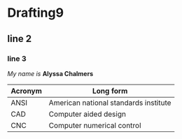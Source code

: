 # Drafting9

## line 2

### line 3

_My name is_ **Alyssa Chalmers**

Acronym | Long form
----------|-----------
ANSI | American national standards institute 
CAD | Computer aided design
CNC | Computer numerical control
